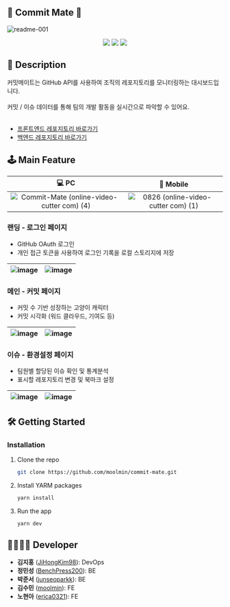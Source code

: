 ## 🌱 Commit Mate 🌱 
![readme-001](https://github.com/user-attachments/assets/3321d39a-2e83-4b97-81f6-ad960cc3dd37)
<div align=center> 
<img src="https://img.shields.io/badge/react-61DAFB?style=for-the-badge&logo=react&logoColor=black"> 
<img src="https://img.shields.io/badge/spring-6DB33F?style=for-the-badge&logo=spring&logoColor=white"> 
<img src="https://img.shields.io/badge/amazonaws-232F3E?style=for-the-badge&logo=amazonaws&logoColor=white">
</div>

## 📖 Description
커밋메이트는 GitHub API를 사용하여 조직의 레포지토리를 모니터링하는 대시보드입니다.<br /><br />
커밋 / 이슈 데이터를 통해 팀의 개발 활동을 실시간으로 파악할 수 있어요.<br /><br />
* [프론트엔드 레포지토리 바로가기](https://github.com/MENTAL-404/commit-mate-fe)
* [백엔드 레포지토리 바로가기](https://github.com/MENTAL-404/commit-mate-be)


## 🕹️ Main Feature
|💻 PC |📱 Mobile|
|:---:|:---:|
|![Commit-Mate (online-video-cutter com) (4)](https://github.com/user-attachments/assets/30ecfb6f-1842-4083-8512-4240c27113f2)|![0826 (online-video-cutter com) (1)](https://github.com/user-attachments/assets/eedd2c1b-1f24-4f69-80ae-b938bbddeba3)|


### 랜딩 - 로그인 페이지 
* GitHub OAuth 로그인
* 개인 접근 토큰을 사용하여 로그인 기록을 로컬 스토리지에 저장

 ![image](https://github.com/user-attachments/assets/04bb6f1e-5c6e-4eb6-a05a-4cf4ec3e38f7) |![image](https://github.com/user-attachments/assets/3ba68ca6-44fc-493a-b78e-473093fab820)
--- | --- | 

### 메인 - 커밋 페이지
* 커밋 수 기반 성장하는 고양이 캐릭터
* 커밋 시각화 (워드 클라우드, 기여도 등)

 ![image](https://github.com/user-attachments/assets/67965629-8d57-4f28-86ad-b4abfe363fc5) |![image](https://github.com/user-attachments/assets/33b587e9-78ba-4035-8b60-8d6957bfac96)
--- | --- | 

### 이슈 - 환경설정 페이지
* 팀원별 할당된 이슈 확인 및 통계분석
* 표시할 레포지토리 변경 및 북마크 설정

 ![image](https://github.com/user-attachments/assets/7d645114-bca8-4203-96a0-18906789d31c) |![image](https://github.com/user-attachments/assets/21f8fc48-fe3b-46a0-a9a1-8ef375b25f80)
--- | --- | 


## 🛠️ Getting Started
### Installation
1. Clone the repo
   ```sh
   git clone https://github.com/moolmin/commit-mate.git
   ```
2. Install YARM packages
   ```sh
   yarn install
   ```
3. Run the app
   ```sh
   yarn dev
   ```

## 👨‍👩‍👧‍👦 Developer
*  **김지홍** ([JiHongKim98](https://github.com/JiHongKim98)): DevOps
*  **정민성** ([BenchPress200](https://github.com/BenchPress200)): BE
*  **박준서** ([junseoparkk](https://github.com/junseoparkk)): BE
*  **김수민** ([moolmin](https://github.com/moolmin)): FE
*  **노현아** ([erica0321](https://github.com/erica0321)): FE
